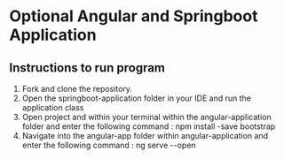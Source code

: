 # Optional Angular and Springboot Application

## Instructions to run program

1. Fork and clone the repository.
2. Open the springboot-application folder in your IDE and run the application class
3. Open project and within your terminal within the angular-application folder and 
   enter the following command : npm install -save bootstrap
4. Navigate into the angular-app folder within angular-application and enter
   the following command : ng serve --open

